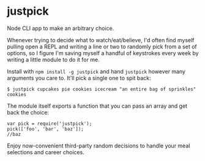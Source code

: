 justpick
========

Node CLI app to make an arbitrary choice.


Whenever trying to decide what to watch/eat/believe, I'd often find myself pulling open a REPL and writing a line or two to randomly pick from a set of options, so I figure I'm saving myself a handful of keystrokes every week by writing a little module to do it for me. 

Install with `npm install -g justpick` and hand `justpick` however many arguments you care to. It'll pick a single one to spit back:

```
$ justpick cupcakes pie cookies icecream "an entire bag of sprinkles"
cookies
```

The module itself exports a function that you can pass an array and get back the choice:
```
var pick = require('justpick');
pick(['foo', 'bar', 'baz']); 
//baz
```


Enjoy now-convenient third-party random decisions to handle your meal selections and career choices.
